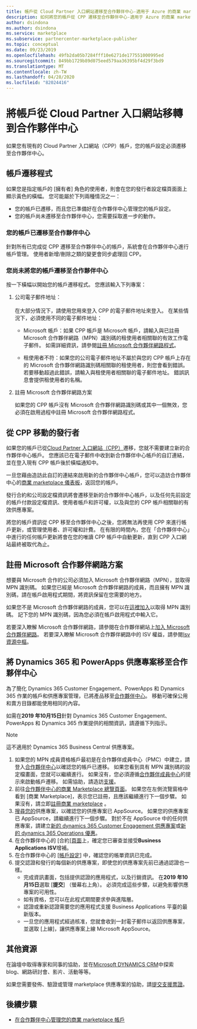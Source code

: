```yaml
---
title: 帳戶從 Cloud Partner 入口網站遷移至合作夥伴中心-適用于 Azure 的商業 marketplace
description: 如何將您的帳戶從 CPP 遷移至合作夥伴中心-適用于 Azure 的商業 marketplace
author: dsindona
ms.author: dsindona
ms.service: marketplace
ms.subservice: partnercenter-marketplace-publisher
ms.topic: conceptual
ms.date: 09/23/2019
ms.openlocfilehash: 49fb2da05b7284fff10e6271de177551000995ed
ms.sourcegitcommit: 849bb1729b89d075eed579aa36395bf4d29f3bd9
ms.translationtype: MT
ms.contentlocale: zh-TW
ms.lasthandoff: 04/28/2020
ms.locfileid: "82024416"
---
```

# <a name="account-migration-from-cloud-partner-portal-to-partner-center"></a>將帳戶從 Cloud Partner 入口網站移轉到合作夥伴中心

如果您有現有的 Cloud Partner 入口網站（CPP）帳戶，您的帳戶設定必須遷移至合作夥伴中心。

## <a name="account-migration-process"></a>帳戶遷移程式

如果您是指定帳戶的 [擁有者] 角色的使用者，則會在您的發行者設定檔頁面面上顯示黃色的橫幅。 您可能屬於下列兩種情況之一：

- 您的帳戶已遷移，而且您已準備好在合作夥伴中心管理您的帳戶設定。
- 您的帳戶尚未遷移至合作夥伴中心，您需要採取進一步的動作。

### <a name="your-account-has-been-migrated-to-partner-center"></a>您的帳戶已遷移至合作夥伴中心

針對所有已完成從 CPP 遷移至合作夥伴中心的帳戶，系統會在合作夥伴中心進行帳戶管理。 使用者新增/刪除之類的變更會同步處理回 CPP。

### <a name="you-have-not-yet-migrated-your-account-to-partner-center"></a>您尚未將您的帳戶遷移至合作夥伴中心

按一下橫幅以開始您的帳戶遷移程式。 您應該輸入下列專案：

1. 公司電子郵件地址： <br> <br> 在大部分情況下，請使用您用來登入 CPP 的電子郵件地址來登入。 在某些情況下，必須使用不同的電子郵件地址：

    * Microsoft 帳戶：如果 CPP 帳戶是 Microsoft 帳戶，請輸入與已註冊 Microsoft 合作夥伴網路（MPN）識別碼的租使用者相關聯的有效工作電子郵件。 如需詳細資訊，請參閱[註冊 Microsoft 合作夥伴網路程式](#sign-up-for-microsoft-partner-network-program)。

    * 租使用者不符：如果您的公司電子郵件地址不屬於與您的 CPP 帳戶上存在的 Microsoft 合作夥伴網路識別碼相關聯的租使用者，則您會看到錯誤。 若要移動超過此錯誤，請輸入與租使用者相關聯的電子郵件地址。 錯誤訊息會提供租使用者的名稱。

2. 註冊 Microsoft 合作夥伴網路方案

    如果您的 CPP 帳戶沒有 Microsoft 合作夥伴網路識別碼或其中一個無效，您必須在啟用過程中註冊 Microsoft 合作夥伴網路程式。

## <a name="publishers-moving-from-cpp"></a>從 CPP 移動的發行者

如果您的帳戶已從[Cloud Partner 入口網站（CPP）](https://cloudpartner.azure.com)遷移，您就不需要建立新的合作夥伴中心帳戶。 您應該已在電子郵件中收到新合作夥伴中心帳戶的自訂連結，並在登入現有 CPP 帳戶後於橫幅通知中。

一旦您藉由造訪此自訂的連結來啟用新的合作夥伴中心帳戶，您可以造訪合作夥伴中心的[商業 marketplace 儀表板](https://partner.microsoft.com/dashboard/commercial-marketplace/overview)，返回您的帳戶。

發行合約和公司設定檔資訊將會遷移至新的合作夥伴中心帳戶，以及任何先前設定的帳戶付款設定檔資訊、使用者帳戶和許可權，以及與您的 CPP 帳戶相關聯的有效供應專案。

將您的帳戶資訊從 CPP 移至合作夥伴中心之後，您將無法再使用 CPP 來進行帳戶更新，或管理使用者、許可權和計費。 在有限的時間內，您在「合作夥伴中心」中進行的任何帳戶更新將會在您的唯讀 CPP 帳戶中自動更新，直到 CPP 入口網站最終被取代為止。

## <a name="sign-up-for-microsoft-partner-network-program"></a>註冊 Microsoft 合作夥伴網路方案

想要與 Microsoft 合作的公司必須加入 Microsoft 合作夥伴網路（MPN），並取得 MPN 識別碼。 如果您已經是 Microsoft 合作夥伴網路的成員，而且擁有 MPN 識別碼，請在帳戶啟用程式期間，將資訊保留在您需要的地方。  

如果您不是 Microsoft 合作夥伴網路的成員，您可以在[這裡加入](https://signup.microsoft.com/signup?sku=StoreForBusinessIW&origin=partnerdashboard&culture=en-us&ru=https://partner.microsoft.com/dashboard/account/v3/xpu/onboard?ru=/dashboard/account/v3/enrollment/companyprofile/basicpartnernetwork/new)以取得 MPN 識別碼。 記下您的 MPN 識別碼，因為您必須在帳戶啟用程式中輸入它。

若要深入瞭解 Microsoft 合作夥伴網路，請參閱在合作夥伴網站上[加入 Microsoft 合作夥伴網路](https://partner.microsoft.com/en-US/membership)。 若要深入瞭解 Microsoft 合作夥伴網路中的 ISV 權益，請參閱[Isv 資源中樞](https://partner.microsoft.com/isv-resource-hub)。  

## <a name="move-dynamics-365-and-powerapps-offers-to-partner-center"></a>將 Dynamics 365 和 PowerApps 供應專案移至合作夥伴中心

為了簡化 Dynamics 365 Customer Engagement、PowerApps 和 Dynamics 365 作業的帳戶和供應專案管理，已將產品移至[合作夥伴中心](https://partner.microsoft.com/)。 移動可確保公用和賣方目錄都能使用相同的內容。

如需在**2019 年10月15日**針對 Dynamics 365 Customer Engagement、PowerApps 和 Dynamics 365 作業提供的相關資訊，請遵循下列指示。

> [!NOTE]
> 這不適用於 Dynamics 365 Business Central 供應專案。  

1. 如果您的 MPN 成員資格帳戶最初是在合作夥伴成員中心（PMC）中建立，請登入[合作夥伴中心](https://partner.microsoft.com/pcv/accountsettings/connectedpartnerprofile)以確認您的帳戶已遷移。 如果您看到具有 MPN 識別碼的設定檔畫面，您就可以繼續進行。 如果沒有，您必須遵循[合作夥伴成員中心](https://partners.microsoft.com/partnerprogram/Welcome.aspx)的提示來啟動帳戶遷移。 如需協助，請造訪[支援](https://partner.microsoft.com/support?issueid=100-0077)。
2. 前往[合作夥伴中心的商業 Marketplace 總覽頁面](https://partner.microsoft.com/dashboard/commercial-marketplace/overview)。 如果您在左側流覽窗格中看到 [商業 Marketplace]，表示您已註冊，且應該繼續進行下一個步驟。 如果沒有，請立即[註冊商業 marketplace](https://partner.microsoft.com/dashboard/account/v3/enrollment/introduction/partnership) 。
3. [搜尋您的](https://appsource.microsoft.com/)供應專案，以確認您的供應專案已 AppSource。 如果您的供應專案已 AppSource，請繼續進行下一個步驟。 對於不在 AppSource 中的任何供應專案，請建立[新的 dynamics 365 Customer Engagement 供應專案](create-new-customer-engagement-offer.md)或[新的 dynamics 365 Operations 優惠](create-new-operations-offer.md)。
4. 在合作夥伴中心的 [合約][頁面](https://partner.microsoft.com/dashboard/account/agreements)上，確定您已審查並接受**Business Applications ISV**增補。
5. 在合作夥伴中心的 [[帳戶設定](https://partner.microsoft.com/dashboard/account/v3/accountsettings/billingprofile)] 中，確認您的帳單資訊已完成。
6. 提交認證和發行的每個新的供應專案，即使您的供應專案先前已通過認證也一樣。
    * 完成資訊畫面，包括提供認證的應用程式，以及行銷資訊。 在**2019 年10月15日**選取 [**提交**] （螢幕右上角）。 必須完成這些步驟，以避免影響供應專案的可用性。
    * 如有資格，您可以在此程式期間要求參與進階層。
    * 認證或重新認證需要您的應用程式支援 Business Applications 平臺的最新版本。
    * 一旦您的應用程式經過核准，您就會收到一封電子郵件以返回供應專案，並選取 [上線]，讓供應專案上線 Microsoft AppSource。

## <a name="additional-resources"></a>其他資源

在論壇中取得專家和同事的協助，並在[Microsoft DYNAMICS CRM](https://community.dynamics.com/crm?wa=wsignin1.0)中探索 blog、網路研討會、影片、活動等等。

如果您需要發佈、驗證或管理 marketplace 供應專案的協助，請[提交支援票證](https://partner.microsoft.com/support/v2/?stage=1)。

## <a name="next-step"></a>後續步驟

- [在合作夥伴中心管理您的商業 marketplace 帳戶](./manage-account.md)
